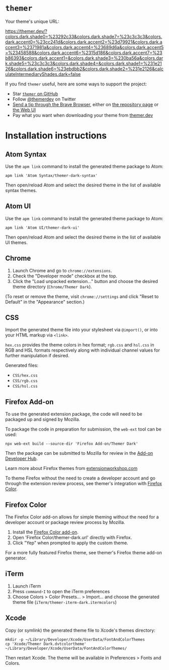 # `themer`

Your theme's unique URL:

https://themer.dev/?colors.dark.shade0=%23292c33&colors.dark.shade7=%23c3c3c3&colors.dark.accent0=%23cc241d&colors.dark.accent2=%23d79921&colors.dark.accent3=%2371981a&colors.dark.accent4=%23689d6a&colors.dark.accent5=%23458588&colors.dark.accent6=%2315d186&colors.dark.accent7=%23b86393&colors.dark.accent1=&colors.dark.shade3=%230ba56a&colors.dark.shade5=%23c3c3c3&colors.dark.shade4=&colors.dark.shade1=%231e2126&colors.dark.shade6=%23ebdbb2&colors.dark.shade2=%231e2126&calculateIntermediaryShades.dark=false

If you find `themer` useful, here are some ways to support the project:

* Star [`themer` on GitHub](https://github.com/mjswensen/themer)
* Follow [@themerdev](https://twitter.com/themerdev) on Twitter
* [Send a tip through the Brave Browser](https://brave.com/the537), either on [the repository page](https://github.com/mjswensen/themer) or [the Web UI](https://themer.dev)
* Pay what you want when downloading your theme from [themer.dev](https://themer.dev)

# Installation instructions

## Atom Syntax

Use the `apm link` command to install the generated theme package to Atom:

    apm link 'Atom Syntax/themer-dark-syntax'

Then open/reload Atom and select the desired theme in the list of available syntax themes.

## Atom UI

Use the `apm link` command to install the generated theme package to Atom:

    apm link 'Atom UI/themer-dark-ui'

Then open/reload Atom and select the desired theme in the list of available UI themes.

## Chrome

1. Launch Chrome and go to `chrome://extensions`.
2. Check the "Developer mode" checkbox at the top.
3. Click the "Load unpacked extension..." button and choose the desired theme directory (`Chrome/Themer Dark`).

(To reset or remove the theme, visit `chrome://settings` and click "Reset to Default" in the "Appearance" section.)

## CSS

Import the generated theme file into your stylesheet via `@import()`, or into your HTML markup via `<link>`.

`hex.css` provides the theme colors in hex format; `rgb.css` and `hsl.css` in RGB and HSL formats respectively along with individual channel values for further manipulation if desired.

Generated files:

* `CSS/hex.css`
* `CSS/rgb.css`
* `CSS/hsl.css`

## Firefox Add-on

To use the generated extension package, the code will need to be packaged up and signed by Mozilla.

To package the code in preparation for submission, the `web-ext` tool can be used:

    npx web-ext build --source-dir 'Firefox Add-on/Themer Dark'

Then the package can be submitted to Mozilla for review in the [Add-on Developer Hub](https://addons.mozilla.org/en-US/developers/addon/submit/distribution).

Learn more about Firefox themes from [extensionworkshop.com](https://extensionworkshop.com/documentation/themes/)

To theme Firefox without the need to create a developer account and go through the extension review process, see themer's integration with [Firefox Color](https://color.firefox.com).

## Firefox Color

The Firefox Color add-on allows for simple theming without the need for a developer account or package review process by Mozilla.

1. Install the [Firefox Color add-on](https://addons.mozilla.org/en-US/firefox/addon/firefox-color/).
2. Open 'Firefox Color/themer-dark.url' directly with Firefox.
3. Click "Yep" when prompted to apply the custom theme.

For a more fully featured Firefox theme, see themer's Firefox theme add-on generator.

## iTerm

1. Launch iTerm
2. Press `command`-`I` to open the iTerm preferences
3. Choose Colors > Color Presets... > Import... and choose the generated theme file (`iTerm/themer-iterm-dark.itermcolors`)

## Xcode

Copy (or symlink) the generated theme file to Xcode's themes directory:

    mkdir -p ~/Library/Developer/Xcode/UserData/FontAndColorThemes
    cp 'Xcode/Themer Dark.dvtcolortheme' ~/Library/Developer/Xcode/UserData/FontAndColorThemes/

Then restart Xcode. The theme will be available in Preferences > Fonts and Colors.